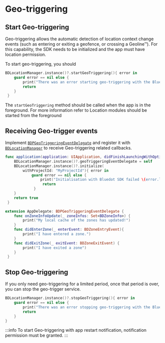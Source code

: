 Geo-triggering
====================

Start Geo-triggering
--------------------

Geo-triggering allows the automatic detection of location context change events (such as entering or exiting a geofence, or crossing a Geoline™). For this capability, the SDK needs to be initialized and the app must have location permission.

To start geo-triggering, you should

```swift
BDLocationManager.instance()?.startGeoTriggering(){ error in
    guard error == nil else {
        print("There was an error starting geo-triggering with the Bluedot SDK: \(error.localizedDescription)")
        return
    }
 }
```

The `startGeoTriggering` method should be called when the app is in the foreground. For more information refer to Location modules should be started from the foreground

Receiving Geo-trigger events
----------------------------

Implement [`BDPGeoTriggeringEventDelegate`](https://ios-docs.bluedot.io/Protocols/BDPGeoTriggeringEventDelegate.html) and register it with [`BDLocationManager`](https://ios-docs.bluedot.io/Classes/BDLocationManager.html) to receive Geo-triggering related callbacks.

```swift
func application(application: UIApplication, didFinishLaunchingWithOptions launchOptions: [NSObject: AnyObject]?) -> Bool {
    BDLocationManager.instance()?.geoTriggeringEventDelegate = self
    BDLocationManager.instance()?.initialize(
        withProjectId: "MyProjectId"){ error in
            guard error == nil else {
                print("Initialisation with Bluedot SDK failed \(error.localizedDescription)")
                 return
             }
    }
    return true
 }
```

```swift
extension AppDelegate: BDPGeoTriggeringEventDelegate {
    func onZoneInfoUpdate(_ zoneInfos: Set<BDZoneInfo>) {
        print("My local cache of the zones has updated!")
    }
    func didEnterZone(_ enterEvent: BDZoneEntryEvent){ 
        print("I have entered a zone.")
    }
    func didExitZone(_ exitEvent: BDZoneExitEvent) {
        print("I have exited a zone")
    }
 }
```

Stop Geo-triggering
-------------------

If you only need geo-triggering for a limited period, once that period is over, you can stop the geo-trigger service.

```swift
BDLocationManager.instance()?.stopGeoTriggering(){ error in
    guard error == nil else {
        print("There was an error stopping geo-triggering with the Bluedot SDK: \(error.localizedDescription)")
        return
    }
}
```

:::info
To start Geo-triggering with app restart notification, notification permission must be granted.
:::